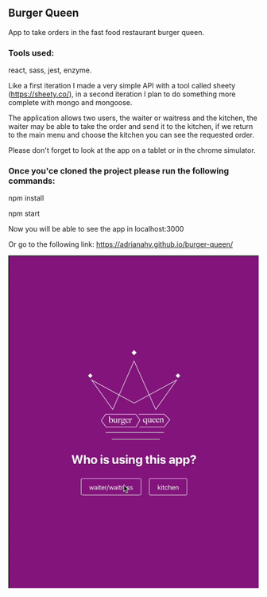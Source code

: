 

## Burger Queen

App to take orders in the fast food restaurant burger queen.

### Tools used: 
react, sass, jest, enzyme.

Like a first iteration I made a very simple API with a tool called sheety (https://sheety.co/), in a second iteration I plan to do something more complete with mongo and mongoose.

The application allows two users, the waiter or waitress and the kitchen, the waiter may be able to take the order and send it to the kitchen, if we return to the main menu and choose the kitchen you can see the requested  order.

Please don't forget to look at the app on a tablet or in the chrome simulator.

### Once you'ce cloned the project please run the following commands:

npm install

npm start

Now you will be able to see the app in localhost:3000

Or go to the following link: https://adrianahy.github.io/burger-queen/

![alt text](https://raw.githubusercontent.com/AdrianaHY/burger-queen/master/src/assets/burger-queen.gif)
